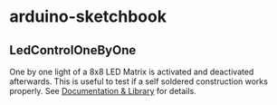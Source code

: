 # arduino-sketchbook

## LedControlOneByOne
One by one light of a 8x8 LED Matrix is activated and deactivated afterwards.
This is useful to test if a self soldered construction works properly.
See [Documentation & Library](http://playground.arduino.cc/Main/LedControl) for details.

